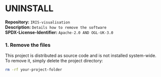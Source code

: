 # UNINSTALL  

**Repository:** `IRIS-visualisation`  
**Description:** `Details how to remove the software`  
**SPDX-License-Identifier:** `Apache-2.0 AND OGL-UK-3.0 ` 

### 1. Remove the files

This project is distributed as source code and is not installed system-wide. To remove it, simply delete the project directory:
   ```sh
   rm -rf your-project-folder
   ```
